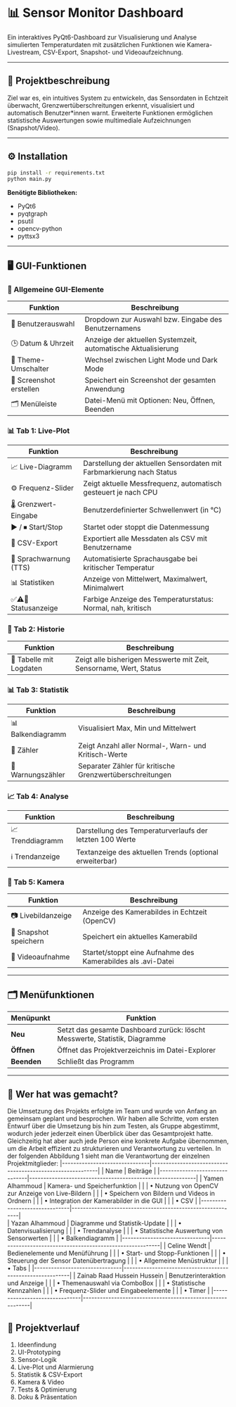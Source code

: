 
# 📊 Sensor Monitor Dashboard

Ein interaktives PyQt6-Dashboard zur Visualisierung und Analyse simulierten Temperaturdaten mit zusätzlichen Funktionen wie Kamera-Livestream, CSV-Export, Snapshot- und Videoaufzeichnung.

---

## 🧠 Projektbeschreibung

Ziel war es, ein intuitives System zu entwickeln, das Sensordaten in Echtzeit überwacht, Grenzwertüberschreitungen erkennt, visualisiert und automatisch Benutzer*innen warnt. Erweiterte Funktionen ermöglichen statistische Auswertungen sowie multimediale Aufzeichnungen (Snapshot/Video).

---

## ⚙️ Installation

```bash
pip install -r requirements.txt
python main.py
```

**Benötigte Bibliotheken:**
- PyQt6
- pyqtgraph
- psutil
- opencv-python
- pyttsx3

---

## 🖥️ GUI-Funktionen

### 🧭 Allgemeine GUI-Elemente
| Funktion | Beschreibung |
|----------|--------------|
| 👤 Benutzerauswahl | Dropdown zur Auswahl bzw. Eingabe des Benutzernamens |
| 🕒 Datum & Uhrzeit | Anzeige der aktuellen Systemzeit, automatische Aktualisierung |
| 🌙 Theme-Umschalter | Wechsel zwischen Light Mode und Dark Mode |
| 📸 Screenshot erstellen | Speichert ein Screenshot der gesamten Anwendung |
| 🗂️ Menüleiste | Datei-Menü mit Optionen: Neu, Öffnen, Beenden |

### 📊 Tab 1: Live-Plot
| Funktion | Beschreibung |
|----------|--------------|
| 📈 Live-Diagramm | Darstellung der aktuellen Sensordaten mit Farbmarkierung nach Status |
| ⚙️ Frequenz-Slider | Zeigt aktuelle Messfrequenz, automatisch gesteuert je nach CPU |
| 🌡️ Grenzwert-Eingabe | Benutzerdefinierter Schwellenwert (in °C) |
| ▶️ / ⏹ Start/Stop | Startet oder stoppt die Datenmessung |
| 💾 CSV-Export | Exportiert alle Messdaten als CSV mit Benutzername |
| 📢 Sprachwarnung (TTS) | Automatisierte Sprachausgabe bei kritischer Temperatur |
| 📊 Statistiken | Anzeige von Mittelwert, Maximalwert, Minimalwert |
| ✅⚠️🚨 Statusanzeige | Farbige Anzeige des Temperaturstatus: Normal, nah, kritisch |

### 📜 Tab 2: Historie
| Funktion | Beschreibung |
|----------|--------------|
| 🧾 Tabelle mit Logdaten | Zeigt alle bisherigen Messwerte mit Zeit, Sensorname, Wert, Status |

### 📊 Tab 3: Statistik
| Funktion | Beschreibung |
|----------|--------------|
| 📊 Balkendiagramm | Visualisiert Max, Min und Mittelwert |
| 🔢 Zähler | Zeigt Anzahl aller Normal-, Warn- und Kritisch-Werte |
| 🚨 Warnungszähler | Separater Zähler für kritische Grenzwertüberschreitungen |

### 📈 Tab 4: Analyse
| Funktion | Beschreibung |
|----------|--------------|
| 📈 Trenddiagramm | Darstellung des Temperaturverlaufs der letzten 100 Werte |
| ℹ️ Trendanzeige | Textanzeige des aktuellen Trends (optional erweiterbar) |

### 🎥 Tab 5: Kamera
| Funktion | Beschreibung |
|----------|--------------|
| 📷 Livebildanzeige | Anzeige des Kamerabildes in Echtzeit (OpenCV) |
| 📸 Snapshot speichern | Speichert ein aktuelles Kamerabild |
| 🎥 Videoaufnahme | Startet/stoppt eine Aufnahme des Kamerabildes als .avi-Datei |

---

## 🗂️ Menüfunktionen

| Menüpunkt | Funktion |
|-----------|----------|
| **Neu**   | Setzt das gesamte Dashboard zurück: löscht Messwerte, Statistik, Diagramme |
| **Öffnen**| Öffnet das Projektverzeichnis im Datei-Explorer |
| **Beenden**| Schließt das Programm |

---

## 👥 Wer hat was gemacht?
Die Umsetzung des Projekts erfolgte im Team und wurde von Anfang an gemeinsam geplant 
und besprochen. Wir haben alle Schritte, vom ersten Entwurf über die Umsetzung bis hin zum 
Testen, als Gruppe abgestimmt, wodurch jeder jederzeit einen Überblick über das 
Gesamtprojekt hatte. Gleichzeitig hat aber auch jede Person eine konkrete Aufgabe 
übernommen, um die Arbeit effizient zu strukturieren und Verantwortung zu verteilen. In der 
folgenden Abbildung 1 sieht man die Verantwortung der einzelnen Projektmitglieder:
|-------------------------------|-----------------------------------------------------------|
|        Name                   |         Beiträge                                          |
|-------------------------------|-----------------------------------------------------------|
| Yamen Alhammoud               |    Kamera- und Speicherfunktion                           |
|                               |    • Nutzung von OpenCV zur Anzeige von Live-Bildern      |
|                               |    • Speichern von Bildern und Videos in Ordnern          |
|                               |    • Integration der Kamerabilder in die GUI              |
|                               |    • CSV                                                  |
|-------------------------------|-----------------------------------------------------------|                                    
| Yazan Alhammoud	              |    Diagramme und Statistik-Update                         | 
|                               |    • Datenvisualisierung                                  |
|                               |    • Trendanalyse                                         |
|                               |    • Statistische Auswertung von Sensorwerten             |
|                               |    • Balkendiagramm                                       |
|-------------------------------|-----------------------------------------------------------|
| Celine Wendt	                |    Bedienelemente und Menüführung                         |
|                               |    • Start- und Stopp-Funktionen                          |
|                               |    • Steuerung der Sensor Datenübertragung                | 
|                               |    • Allgemeine Menüstruktur                              | 
|                               |    • Tabs                                                 |
|-------------------------------|-----------------------------------------------------------|
| Zainab Raad Hussein Hussein	  |    Benutzerinteraktion und Anzeige                        |
|                               |    • Themenauswahl via ComboBox                           |
|                               |    • Statistische Kennzahlen                              |
|                               |    • Frequenz-Slider und Eingabeelemente                  |
|                               |    • Timer                                                |
|-------------------------------|-----------------------------------------------------------|
## 🎯 Projektverlauf

1. Ideenfindung
2. UI-Prototyping
3. Sensor-Logik
4. Live-Plot und Alarmierung
5. Statistik & CSV-Export
6. Kamera & Video
7. Tests & Optimierung
8. Doku & Präsentation
